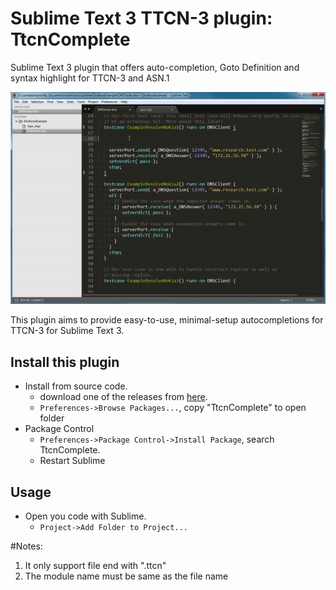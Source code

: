 # Sublime Text 3 TTCN-3 plugin: TtcnComplete

Sublime Text 3 plugin that offers auto-completion, Goto Definition and syntax highlight for TTCN-3 and ASN.1

![Example](demo_external.gif)

This plugin aims to provide easy-to-use, minimal-setup autocompletions for TTCN-3 for Sublime Text 3.

## Install this plugin ##
- Install from source code.
  + download one of the releases from
    [here](https://github.com/HuiMi24/TtcnComplete).
  + `Preferences->Browse Packages...`, copy "TtcnComplete" to open folder
- Package Control
  + `Preferences->Package Control->Install Package`, search TtcnComplete.
  + Restart Sublime

## Usage ##
- Open you code with Sublime.
  + `Project->Add Folder to Project...`

#Notes:
1. It only support file end with ".ttcn"
2. The module name must be same as the file name
